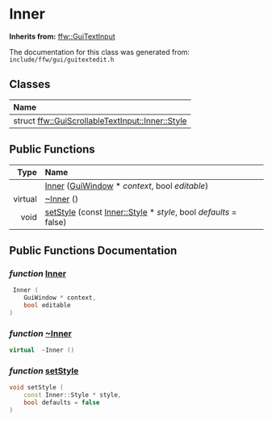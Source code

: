 Inner
===================================


**Inherits from:** [ffw::GuiTextInput](ffw_GuiTextInput.html)

The documentation for this class was generated from: `include/ffw/gui/guitextedit.h`



## Classes

| Name |
|:-----|
| struct [ffw::GuiScrollableTextInput::Inner::Style](ffw_GuiScrollableTextInput_Inner_Style.html) |


## Public Functions

| Type | Name |
| -------: | :------- |
|   | [Inner](#1b714bf4) ([GuiWindow](ffw_GuiWindow.html) * _context_, bool _editable_)  |
|  virtual  | [~Inner](#9ec06184) ()  |
|  void | [setStyle](#22c8c6eb) (const [Inner::Style](ffw_GuiScrollableTextInput_Inner_Style.html) * _style_, bool _defaults_ = false)  |


## Public Functions Documentation

### _function_ <a id="1b714bf4" href="#1b714bf4">Inner</a>

```cpp
 Inner (
    GuiWindow * context,
    bool editable
) 
```



### _function_ <a id="9ec06184" href="#9ec06184">~Inner</a>

```cpp
virtual  ~Inner () 
```



### _function_ <a id="22c8c6eb" href="#22c8c6eb">setStyle</a>

```cpp
void setStyle (
    const Inner::Style * style,
    bool defaults = false
) 
```





